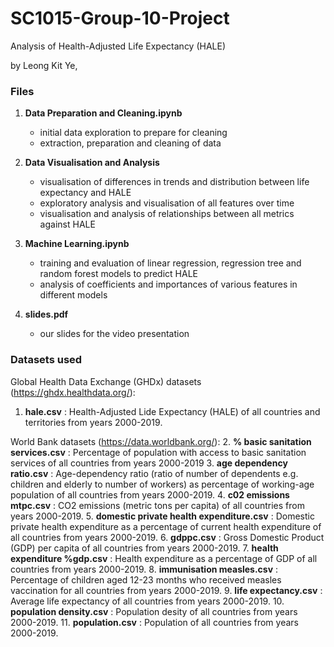 # SC1015-Group-10-Project
Analysis of Health-Adjusted Life Expectancy (HALE)

by Leong Kit Ye,

###  Files  ###
1. **Data Preparation and Cleaning.ipynb**
    - initial data exploration to prepare for cleaning
    - extraction, preparation and cleaning of data

2. **Data Visualisation and Analysis**
    - visualisation of differences in trends and distribution between life expectancy and HALE
    - exploratory analysis and visualisation of all features over time
    - visualisation and analysis of relationships between all metrics against HALE

3. **Machine Learning.ipynb**
    - training and evaluation of linear regression, regression tree and random forest models to predict HALE
    - analysis of coefficients and importances of various features in different models

4. **slides.pdf**
    - our slides for the video presentation

###  Datasets used  ###
Global Health Data Exchange (GHDx) datasets (https://ghdx.healthdata.org/):
1. **hale.csv** : Health-Adjusted Lide Expectancy (HALE) of all countries and territories from years 2000-2019. 

World Bank datasets (https://data.worldbank.org/):
2. **% basic sanitation services.csv** : Percentage of population with access to basic sanitation services of all countries from years 2000-2019
3. **age dependency ratio.csv** : Age-dependency ratio (ratio of number of dependents e.g. children and elderly to number of workers) as percentage of working-age population of all countries from years 2000-2019.
4. **c02 emissions mtpc.csv** : CO2 emissions (metric tons per capita) of all countries from years 2000-2019.
5. **domestic private health expenditure.csv** : Domestic private health expenditure as a percentage of current health expenditure of all countries from years 2000-2019.
6. **gdppc.csv** : Gross Domestic Product (GDP) per capita of all countries from years 2000-2019.
7. **health expenditure %gdp.csv** : Health expenditure as a percentage of GDP of all countries from years 2000-2019.
8. **immunisation measles.csv** : Percentage of children aged 12-23 months who received measles vaccination for all countries from years 2000-2019.
9. **life expectancy.csv** : Average life expectancy of all countries from years 2000-2019.
10. **population density.csv** : Population desity of all countries from years 2000-2019.
11. **population.csv** : Population of all countries from years 2000-2019.

